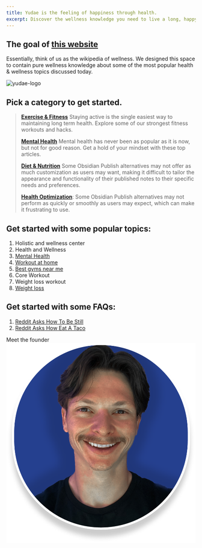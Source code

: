 ```yaml
---
title: Yudae is the feeling of happiness through health. 
excerpt: Discover the wellness knowledge you need to live a long, happy life. Start with some of our top articles below, or search a keyword in the top right. 
---
```

## The goal of [this website](other/statically-generated.md)

Essentially, think of us as the wikipedia of wellness. We designed this space to contain pure wellness knowledge about some of the most popular health & wellness topics discussed today.

![yudae-logo](/attachments/Favicon34x34_Blue.png)


## Pick a category to get started.

 > **[Exercise & Fitness](./fitness/exercise-fitness)** 
 > Staying active is the single easiest way to maintaining long term health. Explore some of our strongest fitness workouts and hacks.  
 > 
 > **[Mental Health](mindset/mental-health.md)** 
 > Mental health has never been as popular as it is now, but not for good reason. Get a hold of your mindset with these top articles. 
 > 
 > **[Diet & Nutrition](nutrition/diet-nutrition.md)** 
 > Some Obsidian Publish alternatives may not offer as much customization as users may want, making it difficult to tailor the appearance and functionality of their published notes to their specific needs and preferences.
 > 
 > **[Health Optimization](./health-optimization/brian-johnsons-routine)**: Some Obsidian Publish alternatives may not perform as quickly or smoothly as users may expect, which can make it frustrating to use.
 
## Get started with some popular topics:

1. Holistic and wellness center
2. Health and Wellness 
3. [Mental Health](mindset/mental-health.md)
4. [Workout at home](./fitness/workouts-we-do-on-weekends)
5. [Best gyms near me](./fitness/how-to-find-best-gyms-near-me)
6. Core Workout
7. Weight loss workout
8. [Weight loss](nutrition/weight-loss/weight-loss.md)


## Get started with some FAQs:

1. [Reddit Asks How To Be Still](./reddit-asks/how-to-meditate-still)
2. [Reddit Asks How Eat A Taco](./reddit-asks/how-to-eat-a-taco.md)



Meet the founder
![Yudae founder Ryan Brenner](./attachments/Ryan-Brenner.png)